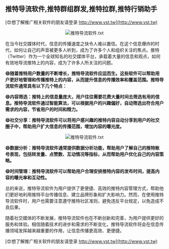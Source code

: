 ## **推特导流软件,推特群组群发,推特拉群,推特行销助手**

[😍想了解推广相关软件的朋友请登录 http://www.vst.tw](http://www.vst.tw)

 <center><img src="https://vst.tw/MP4/tuiguang/png/2.png" alt="推特导流软件.txt"></center>

在当今社交媒体时代，信息的传播速度之快令人难以置信。在这个信息爆炸的时代，如何让自己的声音被更多人听到，成为了许多个人和组织关注的焦点。推特（Twitter）作为一个全球知名的社交媒体平台，承载着大量的信息和观点，如何有效地导流推特上的内容，成为了许多人所关注的问题。

**😄随着推特用户数量的不断增长，推特导流软件应运而生。这些软件可以帮助用户更好地管理和传播推特上的内容，从而提升信息的传播效率和覆盖范围。推特导流软件通常具有以下几个特点：**

**😄内容筛选：推特上的信息量庞大，用户往往需要花费大量时间去筛选有用的信息。推特导流软件通过智能算法，可以根据用户的兴趣偏好，自动筛选出符合用户需求的内容，节省用户的时间和精力。**

**😄社交分享：推特导流软件可以将用户感兴趣的推特内容自动分享到用户的社交圈子中，帮助用户扩大信息的传播范围，增加内容的曝光度。**

 <center><img src="https://vst.tw/MP4/tuiguang/png/1.png" alt="推特导流软件.txt"></center>

**😄数据分析：推特导流软件通常提供数据分析功能，帮助用户了解自己的推特账号表现，包括转发量、点赞数、互动情况等指标，从而帮助用户优化自己的内容策略。**

**😄时间管理：推特导流软件可以帮助用户合理安排推特内容的发布时间，提高内容的曝光率和互动性。**

总的来说，推特导流软件为用户提供了更便捷、高效的推特内容管理方式，帮助他们更好地利用推特平台传播信息、建立品牌形象和扩大影响力。然而，在使用推特导流软件时，用户也需要注意遵守推特社区准则，避免违反平台规定，以免造成不良后果。

随着社交媒体的不断发展，推特导流软件也在不断创新和完善，为用户提供更好的服务和体验。相信随着技术的进步和需求的不断变化，推特导流软件将会在信息传播领域发挥越来越重要的作用，让信息传播更高效、更便捷。

[😍想了解推广相关软件的朋友请登录 http://www.vst.tw](http://www.vst.tw)



